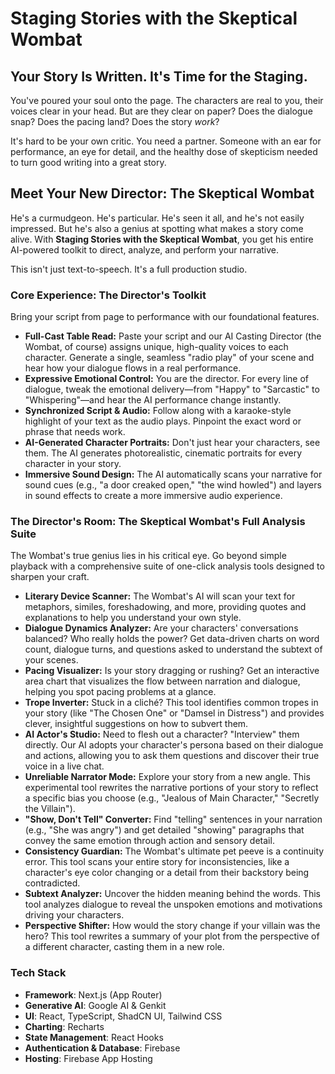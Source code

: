# Staging Stories with the Skeptical Wombat

## Your Story Is Written. It's Time for the Staging.

You've poured your soul onto the page. The characters are real to you, their voices clear in your head. But are they clear on paper? Does the dialogue snap? Does the pacing land? Does the story *work*?

It's hard to be your own critic. You need a partner. Someone with an ear for performance, an eye for detail, and the healthy dose of skepticism needed to turn good writing into a great story.

## Meet Your New Director: The Skeptical Wombat

He's a curmudgeon. He's particular. He's seen it all, and he's not easily impressed. But he's also a genius at spotting what makes a story come alive. With **Staging Stories with the Skeptical Wombat**, you get his entire AI-powered toolkit to direct, analyze, and perform your narrative.

This isn't just text-to-speech. It's a full production studio.

### Core Experience: The Director's Toolkit

Bring your script from page to performance with our foundational features.

*   **Full-Cast Table Read:** Paste your script and our AI Casting Director (the Wombat, of course) assigns unique, high-quality voices to each character. Generate a single, seamless "radio play" of your scene and hear how your dialogue flows in a real performance.
*   **Expressive Emotional Control:** You are the director. For every line of dialogue, tweak the emotional delivery—from "Happy" to "Sarcastic" to "Whispering"—and hear the AI performance change instantly.
*   **Synchronized Script & Audio:** Follow along with a karaoke-style highlight of your text as the audio plays. Pinpoint the exact word or phrase that needs work.
*   **AI-Generated Character Portraits:** Don't just hear your characters, see them. The AI generates photorealistic, cinematic portraits for every character in your story.
*   **Immersive Sound Design:** The AI automatically scans your narrative for sound cues (e.g., "a door creaked open," "the wind howled") and layers in sound effects to create a more immersive audio experience.

### The Director's Room: The Skeptical Wombat's Full Analysis Suite

The Wombat's true genius lies in his critical eye. Go beyond simple playback with a comprehensive suite of one-click analysis tools designed to sharpen your craft.

*   **Literary Device Scanner:** The Wombat's AI will scan your text for metaphors, similes, foreshadowing, and more, providing quotes and explanations to help you understand your own style.
*   **Dialogue Dynamics Analyzer:** Are your characters' conversations balanced? Who really holds the power? Get data-driven charts on word count, dialogue turns, and questions asked to understand the subtext of your scenes.
*   **Pacing Visualizer:** Is your story dragging or rushing? Get an interactive area chart that visualizes the flow between narration and dialogue, helping you spot pacing problems at a glance.
*   **Trope Inverter:** Stuck in a cliché? This tool identifies common tropes in your story (like "The Chosen One" or "Damsel in Distress") and provides clever, insightful suggestions on how to subvert them.
*   **AI Actor's Studio:** Need to flesh out a character? "Interview" them directly. Our AI adopts your character's persona based on their dialogue and actions, allowing you to ask them questions and discover their true voice in a live chat.
*   **Unreliable Narrator Mode:** Explore your story from a new angle. This experimental tool rewrites the narrative portions of your story to reflect a specific bias you choose (e.g., "Jealous of Main Character," "Secretly the Villain").
*   **"Show, Don't Tell" Converter:** Find "telling" sentences in your narration (e.g., "She was angry") and get detailed "showing" paragraphs that convey the same emotion through action and sensory detail.
*   **Consistency Guardian:** The Wombat's ultimate pet peeve is a continuity error. This tool scans your entire story for inconsistencies, like a character's eye color changing or a detail from their backstory being contradicted.
*   **Subtext Analyzer:** Uncover the hidden meaning behind the words. This tool analyzes dialogue to reveal the unspoken emotions and motivations driving your characters.
*   **Perspective Shifter:** How would the story change if your villain was the hero? This tool rewrites a summary of your plot from the perspective of a different character, casting them in a new role.

### Tech Stack
*   **Framework**: Next.js (App Router)
*   **Generative AI**: Google AI & Genkit
*   **UI**: React, TypeScript, ShadCN UI, Tailwind CSS
*   **Charting**: Recharts
*   **State Management**: React Hooks
*   **Authentication & Database**: Firebase
*   **Hosting**: Firebase App Hosting
